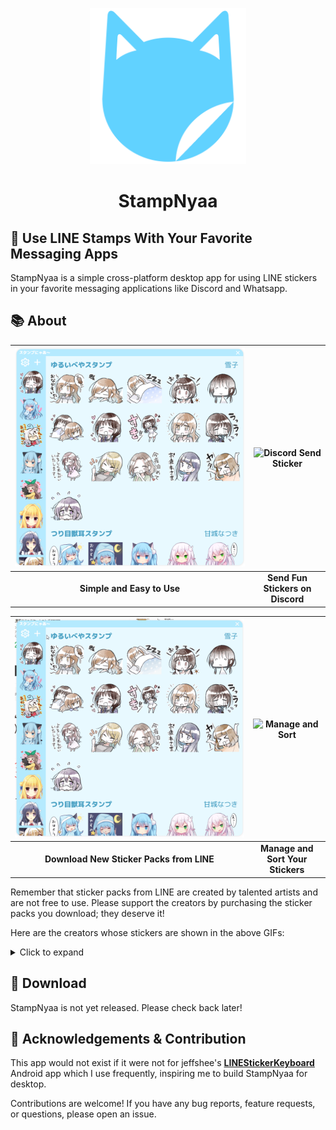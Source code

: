 <p align="center">
  <img src="./assets/icon.png" alt="StampNyaa" width="250" height="250">
</p>
<h1 align="center">StampNyaa</h1>

## 🎉 Use LINE Stamps With Your Favorite Messaging Apps

StampNyaa is a simple cross-platform desktop app for using LINE stickers in your favorite messaging applications like Discord and Whatsapp.

## 📚 About

| ![Main UI](img/Main_UI.png) | ![Discord Send Sticker](img/DiscordSendSticker.gif) |
| :-------------------------: | :-------------------------------------------------: |
| **Simple and Easy to Use**  |          **Send Fun Stickers on Discord**           |

| ![Download Line Packs](img/DownloadLinePacks.gif) | ![Manage and Sort](img/ManageAndSort.gif) |
| :-----------------------------------------------: | :---------------------------------------: |
|     **Download New Sticker Packs from LINE**      |     **Manage and Sort Your Stickers**     |

Remember that sticker packs from LINE are created by talented artists and are not free to use. Please support the creators by purchasing the sticker packs you download; they deserve it!

Here are the creators whose stickers are shown in the above GIFs:

<details>
  <summary>Click to expand</summary>

- [雪子](https://store.line.me/stickershop/author/1719182/ja) - Futaribeya mangaka
- [甘城なつき](https://store.line.me/stickershop/author/95033/ja) - Nekoha Shizuku
- [こもわた遙華](https://store.line.me/stickershop/author/674845/ja) - Famous eroge SD artist
- [ななひら](https://store.line.me/stickershop/author/283446/ja) - Nanahira
- [まどそふと](https://store.line.me/stickershop/author/106050/ja) - Madosoft, multiple packs
- [Navel](https://store.line.me/stickershop/author/79657/ja) - Navel, featuring 小倉朝日
- [clear_blue](https://store.line.me/stickershop/author/552857/ja) - Publisher of stickers for Yuzusoft and Lose
- [マインドウェイブ](https://store.line.me/stickershop/author/585746/ja) - Animated cat stickers
- [SNOOPY](https://store.line.me/stickershop/product/28777/ja) - Snoopy

</details>

<!-- add images and stuff -->

## 🚀 Download

StampNyaa is not yet released. Please check back later!

<!-- Click here to go to the releases page and choose the appropriate installer for your operating system - `.exe` for Windows, `.dmg` for MacOS, and `.AppImage` for Linux. -->

<!-- | Windows | MacOS | Linux |
| ------- | ----- | ----- |
|         |       |       |
 -->

## 🤝 Acknowledgements & Contribution

This app would not exist if it were not for jeffshee's **[LINEStickerKeyboard](https://github.com/jeffshee/LINEStickerKeyboard/)** Android app which I use frequently, inspiring me to build StampNyaa for desktop.

Contributions are welcome! If you have any bug reports, feature requests, or questions, please open an issue.
